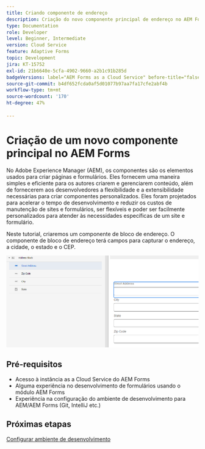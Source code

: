 ```yaml
---
title: Criando componente de endereço
description: Criação do novo componente principal de endereço no AEM Forms as a Cloud Service
type: Documentation
role: Developer
level: Beginner, Intermediate
version: Cloud Service
feature: Adaptive Forms
topic: Development
jira: KT-15752
exl-id: 21b6640e-5cfa-4902-9660-a2b1c91b285d
badgeVersions: label="AEM Forms as a Cloud Service" before-title="false"
source-git-commit: b4df652fcda0af5d01077b97aa7fa17cfe2abf4b
workflow-type: tm+mt
source-wordcount: '170'
ht-degree: 47%

---
```


# Criação de um novo componente principal no AEM Forms

No Adobe Experience Manager (AEM), os componentes são os elementos usados para criar páginas e formulários. Eles fornecem uma maneira simples e eficiente para os autores criarem e gerenciarem conteúdo, além de fornecerem aos desenvolvedores a flexibilidade e a extensibilidade necessárias para criar componentes personalizados. Eles foram projetados para acelerar o tempo de desenvolvimento e reduzir os custos de manutenção de sites e formulários, ser flexíveis e poder ser facilmente personalizados para atender às necessidades específicas de um site e formulário.

Neste tutorial, criaremos um componente de bloco de endereço. O componente de bloco de endereço terá campos para capturar o endereço, a cidade, o estado e o CEP.

![endereço-final](assets/final-address-component.png)

## Pré-requisitos

* Acesso à instância as a Cloud Service do AEM Forms
* Alguma experiência no desenvolvimento de formulários usando o módulo AEM Forms
* Experiência na configuração do ambiente de desenvolvimento para AEM/AEM Forms (Git, IntelliJ etc.)

## Próximas etapas

[Configurar ambiente de desenvolvimento](./set-up.md)
